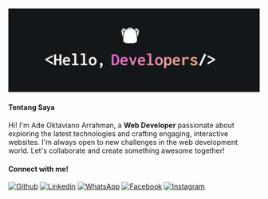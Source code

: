 <br>
<p align="center">
<img src="./1500x500.jpg"> </img>
</p>

#### Tentang Saya
Hi! I'm Ade Oktaviano Arrahman, a **Web Developer** passionate about exploring the latest technologies and crafting engaging, interactive websites. I'm always open to new challenges in the web development world. Let's collaborate and create something awesome together!


#### Connect with me!

[![Github](https://img.shields.io/badge/-Github-000?style=flat&logo=Github&logoColor=white)](https://github.com/nofeth)
[![Linkedin](https://img.shields.io/badge/-LinkedIn-blue?style=flat&logo=Linkedin&logoColor=white)](https://www.linkedin.com/in/adeoktaviano/)
[![WhatsApp](https://img.shields.io/badge/-WhatsApp-12b847?style=flat&logo=WhatsApp&logoColor=white)](https://wa.me/6281336156031)
[![Facebook](https://img.shields.io/badge/-Facebook-blue?style=flat&logo=Facebook&logoColor=white)](https://www.facebook.com/natsuki.freedom/)
[![Instagram](https://img.shields.io/badge/-instagram-c1558b?style=flat&logo=Instagram&logoColor=white)](https://www.instagram.com/ade.oktaviano_?igsh=dnBsM2NueDh2NXZr)

<!---
novadeta/novadeta is a ✨ special ✨ repository because its `README.md` (this file) appears on your GitHub profile.
--->
